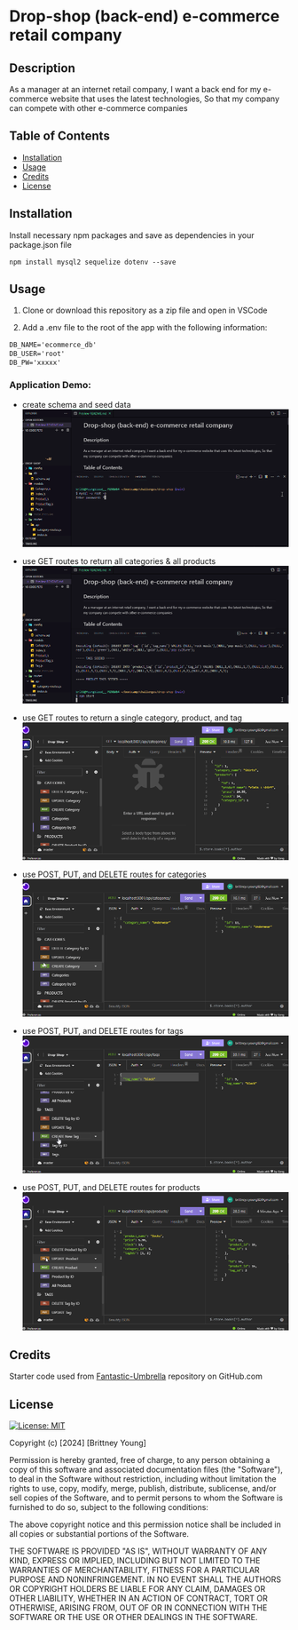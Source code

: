 # Drop-shop (back-end) e-commerce retail company

## Description

As a manager at an internet retail company,
I want a back end for my e-commerce website that uses the latest technologies,
So that my company can compete with other e-commerce companies

## Table of Contents

- [Installation](#installation)
- [Usage](#usage)
- [Credits](#credits)
- [License](#license)

## Installation

Install necessary npm packages and save as dependencies in your package.json file
```
npm install mysql2 sequelize dotenv --save
```

## Usage

1. Clone or download this repository as a zip file and open in VSCode


2. Add a .env file to the root of the app with the following information:
```
DB_NAME='ecommerce_db'
DB_USER='root'
DB_PW='xxxxx'
```

### Application Demo:

* create schema and seed data
    ![demo](gifs/sql-demo.gif)


* use GET routes to return all categories & all products
    ![demo](gifs/GET-demo.gif)


* use GET routes to return a single category, product, and tag
    ![demo](gifs/GET_by_ID-demo.gif)

    
* use POST, PUT, and DELETE routes for categories
    ![demo](gifs/CRUD_cat-demo.gif)
    

* use POST, PUT, and DELETE routes for tags
    ![demo](gifs/CRUD_tag-demo.gif)
    

* use POST, PUT, and DELETE routes for products
    ![demo](gifs/CRUD_products-demo.gif)
    


## Credits

Starter code used from [Fantastic-Umbrella](https://github.com/coding-boot-camp/fantastic-umbrella) repository on GitHub.com

## License

[![License: MIT](https://img.shields.io/badge/License-MIT-yellow.svg)](https://opensource.org/licenses/MIT)

Copyright (c) [2024] [Brittney Young]

Permission is hereby granted, free of charge, to any person obtaining a copy
of this software and associated documentation files (the "Software"), to deal
in the Software without restriction, including without limitation the rights
to use, copy, modify, merge, publish, distribute, sublicense, and/or sell
copies of the Software, and to permit persons to whom the Software is
furnished to do so, subject to the following conditions:

The above copyright notice and this permission notice shall be included in all
copies or substantial portions of the Software.

THE SOFTWARE IS PROVIDED "AS IS", WITHOUT WARRANTY OF ANY KIND, EXPRESS OR
IMPLIED, INCLUDING BUT NOT LIMITED TO THE WARRANTIES OF MERCHANTABILITY,
FITNESS FOR A PARTICULAR PURPOSE AND NONINFRINGEMENT. IN NO EVENT SHALL THE
AUTHORS OR COPYRIGHT HOLDERS BE LIABLE FOR ANY CLAIM, DAMAGES OR OTHER
LIABILITY, WHETHER IN AN ACTION OF CONTRACT, TORT OR OTHERWISE, ARISING FROM,
OUT OF OR IN CONNECTION WITH THE SOFTWARE OR THE USE OR OTHER DEALINGS IN THE
SOFTWARE.
